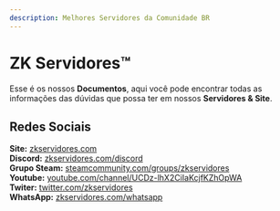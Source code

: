 ```yaml
---
description: Melhores Servidores da Comunidade BR
---
```


# ZK Servidores™

Esse é os nossos **Documentos**, aqui você pode encontrar todas as informações das dúvidas que possa ter em nossos **Servidores & Site**.

## **Redes Sociais**

**Site:** [zkservidores.com](https://zkservidores.com)  
**Discord:** [zkservidores.com/discord](https://discord.gg/SQ9eVqq)  
**Grupo Steam:** [steamcommunity.com/groups/zkservidores](https://steamcommunity.com/groups/zkservidores)  
**Youtube:** [youtube.com/channel/UCDz-lhX2CiIaKcjfKZhOpWA](https://www.youtube.com/channel/UCDz-lhX2CiIaKcjfKZhOpWA)  
**Twiter:** [twitter.com/zkservidores](https://twitter.com/zkservidores)  
**WhatsApp:** [zkservidores.com/whatsapp](https://wa.me/551146756442)  


